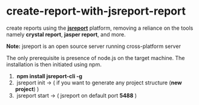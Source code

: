 # create-report-with-jsreport-report

create reports using the <b><a href="https://jsreport.net/">jsreport</a></b> platform, removing a reliance on the tools namely <b>crystal report</b>, <b>jasper report</b>, and more.

<b>Note:</b> jsreport is an open source server running cross-platform server

<div>
  <span>The only prerequisite is presence of node.js on the target machine. The installation is then initiated using npm.</span>
  </br>
  <p>
      <ol>
        <li>&nbsp;<b>npm install jsreport-cli -g</b></li>
        <li>&nbsp;jsreport init &rarr; ( if you want to generate any project structure (<b>new project</b>) )</li>
        <li>&nbsp;jsreport start &rarr; ( jsreport on default port <b>5488</b> )</li>
  </ol>
  </p>
</div>
